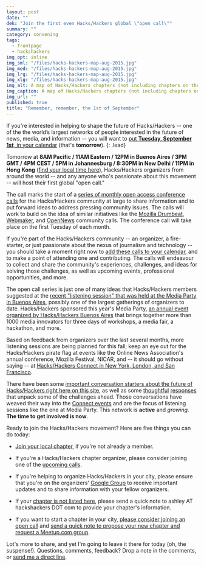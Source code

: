 ```yaml
---
layout: post
date: ""
dek: "Join the first even Hacks/Hackers global \"open call\""
summary: ""
category: convening
tags: 
  - frontpage
  - hackshackers
img_opt: inline
img_sml: "/files/hacks-hackers-map-aug-2015.jpg"
img_med: "/files/hacks-hackers-map-aug-2015.jpg"
img_lrg: "/files/hacks-hackers-map-aug-2015.jpg"
img_xlg: "/files/hacks-hackers-map-aug-2015.jpg"
img_alt: A map of Hacks/Hackers chapters (not including chapters on the African continent)
img_caption: A map of Hacks/Hackers chapters (not including chapters on the African continent)
img_url: ""
published: true
title: "Remember, remember, the 1st of September"
---
```


If you're interested in helping to shape the future of Hacks/Hackers -- one of the the world’s largest networks of people interested in the future of news, media, and information -- you will want to [put **Tuesday, September 1st**, in your calendar][calendar] (that's **tomorrow**). 
{: .lead}

Tomorrow at **8AM Pacific / 11AM Eastern / 12PM in Buenos Aires / 3PM GMT / 4PM CEST / 5PM in Johannesburg / 8:30PM in New Delhi / 11PM in Hong Kong** ([find your local time here](http://www.timeanddate.com/worldclock/fixedtime.html?msg=Hacks%2FHackers+Global+Open+Call&iso=20150901T08&p1=224&am=30)), Hacks/Hackers organizers from around the world -- and any anyone who's passionate about this movement -- will host their first global "open call." 

The call marks the start of a [series of monthly open access conference calls][calendar] for the Hacks/Hackers community at large to share information and to put forward ideas to address pressing community issues. The calls will work to build on the idea of similar initiatives like the [Mozilla Drumbeat](https://wiki.mozilla.org/Drumbeat/Community-Calls/2010), [Webmaker](https://wiki.mozilla.org/Webmakers/Community_Calls_Archive), and [OpenNews](https://opennews.org/what/community/calls/) community calls. The conference call will take place on the first Tuesday of each month.

If you're part of the Hacks/Hackers community -- an organizer, a fire-starter, or just passionate about the nexus of journalism and technology -- you should take a moment right now to [add these calls to your calendar][calendar], and to make a point of attending one and contributing. The calls will endeavour to collect and share the community's experiences, challenges, and ideas for solving those challenges, as well as upcoming events, professional opportunities, and more.

The open call series is just one of many ideas that Hacks/Hackers members suggested at the [recent "listening session" that was held at the Media Party in Buenos Aires](https://twitter.com/HacksHackers/status/636911612868300800), possibly one of the largest gatherings of organizers to date. Hacks/Hackers sponsored this year's Media Party, [an annual event organized by Hacks/Hackers Buenos Aires](http://mediaparty.info/en/) that brings together more than 1000 media innovators for three days of workshops, a media fair, a hackathon, and more.

Based on feedback from organizers over the last several months, more listening sessions are being planned for this fall; keep an eye out for the Hacks/Hackers pirate flag at events like the Online News Association's annual conference, Mozilla Festival, NICAR, and -- it should go without saying -- at [Hacks/Hackers Connect in New York, London, and San Francisco](http://connect.hackshackers.com/).

There have been some [important conversation starters about the future of Hacks/Hackers right here on this site](http://phillipadsmith.com/2015/06/what-is-hacks-hackers.html), as well as some [thoughtful](http://pudo.org/blog/2015/06/04/hacks-hackers.html) [responses](http://pudo.org/blog/2015/06/04/hacks-hackers.html#comment-2064909434) that unpack some of the challenges ahead. Those conversations have weaved their way into the [Connect events](https://storify.com/burtherman/hacks-hackers-launches-connect-series-in-berlin) and are the focus of listening sessions like the one at Media Party. This network is **active** and _growing_. **The time to get involved is now**.

Ready to join the Hacks/Hackers movement? Here are five things you can do today:

* [Join your local chapter](http://www.meetup.com/pro/hackshackers/), if you're not already a member.

* If you're a Hacks/Hackers chapter organizer, please consider joining one of the [upcoming calls][calendar]. 

* If you're helping to organize Hacks/Hackers in your city, please ensure that you're on the organizers' [Google Group](https://groups.google.com/forum/#!forum/hackshackersorganizers) to receive important updates and to share information with your fellow organizers.

* If your [chapter is not listed here](http://hackshackers.com/chapters/), please send a quick note to ashley AT hackshackers DOT com to provide your chapter's information.

* If you want to start a chapter in your city, [please consider joining an open call][calendar] and [send a quick note to propose your new chapter and request a Meetup.com group](http://hackshackers.com/resources/join/).

Lot's more to share, and yet I'm going to leave it there for today (oh, the suspense!). Questions, comments, feedback? Drop a note in the comments, or [send me a direct line](/about#contact).


[calendar]: http://hackshackers.com/global-open-calls/
